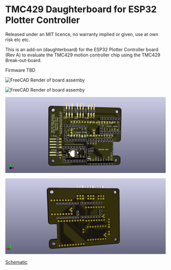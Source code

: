 # TMC429 Daughterboard for ESP32 Plotter Controller
 
Released under an MIT licence, no warranty implied or given, use at own risk etc etc.

This is an add-on (daughterboard) for the ESP32 Plotter Controller board (Rev A) to evaluate the TMC429 motion controller chip using the TMC429 Break-out-board.

Firmware TBD

![FreeCAD Render of board assemby]( https://github.com/MarkJB/TMC429_Daughterboard_for_ESP32_Plotter_Controller/blob/main/pcb_assemby_1.png )

![FreeCAD Render of board assemby]( https://github.com/MarkJB/TMC429_Daughterboard_for_ESP32_Plotter_Controller/blob/main/pcb_assemby_2.png )

![Render of top of board]( https://github.com/MarkJB/TMC429_Daughterboard_for_ESP32_Plotter_Controller/blob/main/TMC429_Daughterboard_for_ESP32_Plotter_Controller_top.png )

![Render of bottom of board]( https://github.com/MarkJB/TMC429_Daughterboard_for_ESP32_Plotter_Controller/blob/main/TMC429_Daughterboard_for_ESP32_Plotter_Controller_bottom.png )

[Schematic]( https://github.com/MarkJB/TMC429_Daughterboard_for_ESP32_Plotter_Controller/blob/main/TMC429_Daughterboard_for_ESP32_Plotter_Controller.pdf )

